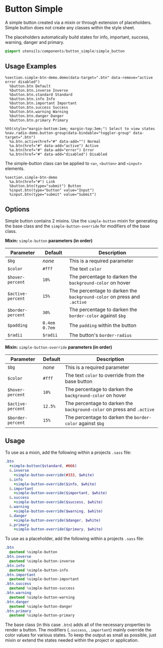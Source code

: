 
# Button Simple
A simple button created via a mixin or through extension of
placeholders. Simple button does not create any classes within the
style sheet. 

The placeholders automatically build states for info, important, success,
warning, danger and primary.

```sass
@import utensils/components/button_simple/simple_button
```

## Usage Examples

```haml
%section.simple-btn-demo.demo(data-target=".btn" data-remove="active error disabled")
  %button.btn Default
  %button.btn.inverse Inverse
  %button.btn.standard Standard
  %button.btn.info Info
  %button.btn.important Important
  %button.btn.success Success
  %button.btn.warning Warning
  %button.btn.danger Danger
  %button.btn.primary Primary

%h5(style="margin-bottom:1em; margin-top:3em;") Select to view states
%nav.radio-demo.button-group(data-bindable="toggler-group" data-target=".btn")
  %a.btn.active(href="#" data-add="") Normal
  %a.btn(href="#" data-add="active") Active 
  %a.btn(href="#" data-add="error") Error
  %a.btn(href="#" data-add="disabled") Disabled
```

The simple-button class can be applied to `<a>`, `<button>` and `<input>` elements.

```haml
%section.simple-btn-demo
  %a.btn(href="#") Link
  %button.btn(type="submit") Button
  %input.btn(type="button" value="Input")
  %input.btn(type="submit" value="Submit")
```


## Options
Simple button contains 2 mixins. Use the `simple-button` mixin for generating
the base class and the `simple-button-override` for modifiers of the
base class.

**Mixin:** `simple-button` **parameters (in order)**

Parameter          | Default          | Description
------------------ | ---------------- | -------------------------------------------
`$bg`              | _none_           | This is a required parameter
`$color`           | `#fff`           | The text `color`
`$hover-percent`   | `10%`            | The percentage to darken the `background-color` on hover
`$active-percent`  | `15%`            | The percentage to darken the `background-color` on press and `.active`
`$border-percent`  | `30%`            | The percentage to darken the `border-color` against `$bg`
`$padding`         | `0.4em 0.7em`    | The `padding` within the button
`$radii`           | `$radii`         | The button's `border-radius`


**Mixin:** `simple-button-override` **parameters (in order)**

Parameter          | Default          | Description
------------------ | ---------------- | -------------------------------------------
`$bg`              | _none_           | This is a required parameter
`$color`           | `#fff`           | The text `color` to override from the base button
`$hover-percent`   | `10%`            | The percentage to darken the `background-color` on hover
`$active-percent`  | `12.5%`          | The percentage to darken the `background-color` on press and `.active`
`$border-percent`  | `15%`            | The percentage to darken the `border-color` against `$bg`


## Usage
To use as a mixin, add the following within a projects `.sass` file:

```sass
.btn
  +simple-button($standard, #666)
  &.inverse
    +simple-button-override(#333, $white)
  &.info
    +simple-button-override($info, $white)
  &.important
    +simple-button-override($important, $white)
  &.success
    +simple-button-override($success, $white)
  &.warning
    +simple-button-override($warning, $white)
  &.danger
    +simple-button-override($danger, $white)
  &.primary
    +simple-button-override($primary, $white)
```

To use as a placeholder, add the following within a projects `.sass` file:


```sass
.btn
  @extend %simple-button
.btn.inverse
  @extend %simple-button-inverse
.btn.info
  @extend %simple-button-info
.btn.important
  @extend %simple-button-important
.btn.success
  @extend %simple-button-success
.btn.warning
  @extend %simple-button-warning
.btn.danger
  @extend %simple-button-danger
.btn.primary
  @extend %simple-button-primary
```

The base class (in this case `.btn`) adds all of the necessary
properties to render a button. The modifiers (`.success`, `.important`)
mainly override the color values for various states. To keep the output
as small as possible, just mixin or extend the states needed within the
project or application.

